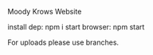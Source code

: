 Moody Krows Website 

install dep: npm i
start browser: npm start

For uploads please use branches.

